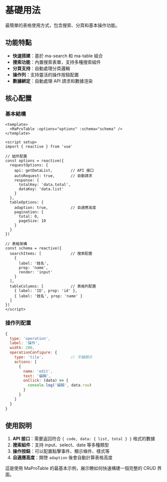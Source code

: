 # 基礎用法

最簡單的表格使用方式，包含搜索、分頁和基本操作功能。

<DemoPreview dir="demos/ma-pro-table-examples/basic" />

## 功能特點

- **快速搭建**：基於 ma-search 和 ma-table 組合
- **搜索功能**：內置搜索表單，支持多種搜索組件
- **分頁支持**：自動處理分頁邏輯
- **操作列**：支持靈活的操作按鈕配置
- **數據綁定**：自動處理 API 請求和數據渲染

## 核心配置

### 基本結構
```vue
<template>
  <MaProTable :options="options" :schema="schema" />
</template>

<script setup>
import { reactive } from 'vue'

// 組件配置
const options = reactive({
  requestOptions: {
    api: getDataList,        // API 接口
    autoRequest: true,       // 自動請求
    response: {
      totalKey: 'data.total',
      dataKey: 'data.list'
    }
  },
  tableOptions: {
    adaption: true,          // 自適應高度
    pagination: {
      total: 0,
      pageSize: 10
    }
  }
})

// 表格架構
const schema = reactive({
  searchItems: [             // 搜索配置
    {
      label: '姓名',
      prop: 'name',
      render: 'input'
    }
  ],
  tableColumns: [            // 表格列配置
    { label: 'ID', prop: 'id' },
    { label: '姓名', prop: 'name' }
  ]
})
</script>
```

### 操作列配置
```javascript
{
  type: 'operation',
  label: '操作',
  width: 200,
  operationConfigure: {
    type: 'tile',            // 平鋪顯示
    actions: [
      {
        name: 'edit',
        text: '編輯',
        onClick: (data) => {
          console.log('編輯', data.row)
        }
      }
    ]
  }
}
```

## 使用説明

1. **API 接口**：需要返回符合 `{ code, data: { list, total } }` 格式的數據
2. **搜索組件**：支持 input、select、date 等多種類型
3. **操作按鈕**：可以配置點擊事件、顯示條件、樣式等
4. **自適應高度**：開啓 `adaption` 後會自動計算表格高度

這是使用 MaProTable 的最基本示例，展示瞭如何快速構建一個完整的 CRUD 界面。